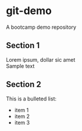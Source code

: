# git-demo
A bootcamp demo repository

## Section 1
Lorem ipsum, dollar sic amet  
Sample text

## Section 2
This is a bulleted list:
* item 1
* item 2
* item 3


